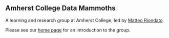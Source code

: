 ## Amherst College Data Mammoths

A learning and research group at Amherst College, led by [Matteo Riondato](http://matteo.rionda.to).

Please see our [home page](http://acdmammoths.github.io) for an introduction to the group.
